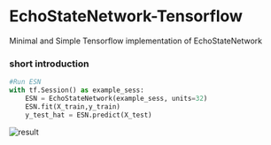 # EchoStateNetwork-Tensorflow
Minimal and Simple Tensorflow implementation of EchoStateNetwork
### short introduction
```python
#Run ESN
with tf.Session() as example_sess:
    ESN = EchoStateNetwork(example_sess, units=32)
    ESN.fit(X_train,y_train)
    y_test_hat = ESN.predict(X_test)
```
![result](https://raw.githubusercontent.com/k-kotera/EchoStateNetwork-Tensorflow/master/images/result.png)
